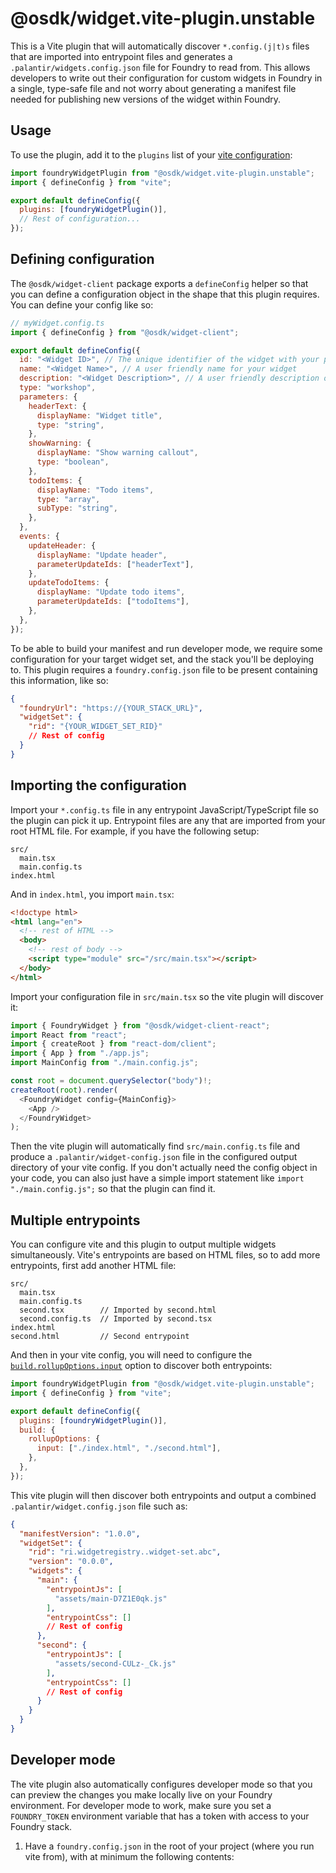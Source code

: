 # @osdk/widget.vite-plugin.unstable

This is a Vite plugin that will automatically discover `*.config.(j|t)s` files that are imported into entrypoint files and generates a `.palantir/widgets.config.json` file for Foundry to read from. This allows developers to write out their configuration for custom widgets in Foundry in a single, type-safe file and not worry about generating a manifest file needed for publishing new versions of the widget within Foundry.

## Usage

To use the plugin, add it to the `plugins` list of your [vite configuration](https://vitejs.dev/config/):

```js
import foundryWidgetPlugin from "@osdk/widget.vite-plugin.unstable";
import { defineConfig } from "vite";

export default defineConfig({
  plugins: [foundryWidgetPlugin()],
  // Rest of configuration...
});
```

## Defining configuration

The `@osdk/widget-client` package exports a `defineConfig` helper so that you can define a configuration object in the shape that this plugin requires. You can define your config like so:

```js
// myWidget.config.ts
import { defineConfig } from "@osdk/widget-client";

export default defineConfig({
  id: "<Widget ID>", // The unique identifier of the widget with your project
  name: "<Widget Name>", // A user friendly name for your widget
  description: "<Widget Description>", // A user friendly description of your widget
  type: "workshop",
  parameters: {
    headerText: {
      displayName: "Widget title",
      type: "string",
    },
    showWarning: {
      displayName: "Show warning callout",
      type: "boolean",
    },
    todoItems: {
      displayName: "Todo items",
      type: "array",
      subType: "string",
    },
  },
  events: {
    updateHeader: {
      displayName: "Update header",
      parameterUpdateIds: ["headerText"],
    },
    updateTodoItems: {
      displayName: "Update todo items",
      parameterUpdateIds: ["todoItems"],
    },
  },
});
```

To be able to build your manifest and run developer mode, we require some configuration for your target widget set, and the stack you'll be deploying to. This plugin requires a `foundry.config.json` file to be present containing this information, like so:

```json
{
  "foundryUrl": "https://{YOUR_STACK_URL}",
  "widgetSet": {
    "rid": "{YOUR_WIDGET_SET_RID}"
    // Rest of config
  }
}
```

## Importing the configuration

Import your `*.config.ts` file in any entrypoint JavaScript/TypeScript file so the plugin can pick it up. Entrypoint files are any that are imported from your root HTML file. For example, if you have the following setup:

```
src/
  main.tsx
  main.config.ts
index.html
```

And in `index.html`, you import `main.tsx`:

```html
<!doctype html>
<html lang="en">
  <!-- rest of HTML -->
  <body>
    <!-- rest of body -->
    <script type="module" src="/src/main.tsx"></script>
  </body>
</html>
```

Import your configuration file in `src/main.tsx` so the vite plugin will discover it:

```js
import { FoundryWidget } from "@osdk/widget-client-react";
import React from "react";
import { createRoot } from "react-dom/client";
import { App } from "./app.js";
import MainConfig from "./main.config.js";

const root = document.querySelector("body")!;
createRoot(root).render(
  <FoundryWidget config={MainConfig}>
    <App />
  </FoundryWidget>
);
```

Then the vite plugin will automatically find `src/main.config.ts` file and produce a `.palantir/widget-config.json` file in the configured output directory of your vite config. If you don't actually need the config object in your code, you can also just have a simple import statement like `import "./main.config.js";` so that the plugin can find it.

## Multiple entrypoints

You can configure vite and this plugin to output multiple widgets simultaneously. Vite's entrypoints are based on HTML files, so to add more entrypoints, first add another HTML file:

```
src/
  main.tsx
  main.config.ts
  second.tsx        // Imported by second.html 
  second.config.ts  // Imported by second.tsx
index.html
second.html         // Second entrypoint
```

And then in your vite config, you will need to configure the [`build.rollupOptions.input`](https://rollupjs.org/configuration-options/#input) option to discover both entrypoints:

```js
import foundryWidgetPlugin from "@osdk/widget.vite-plugin.unstable";
import { defineConfig } from "vite";

export default defineConfig({
  plugins: [foundryWidgetPlugin()],
  build: {
    rollupOptions: {
      input: ["./index.html", "./second.html"],
    },
  },
});
```

This vite plugin will then discover both entrypoints and output a combined `.palantir/widget.config.json` file such as:

```json
{
  "manifestVersion": "1.0.0",
  "widgetSet": {
    "rid": "ri.widgetregistry..widget-set.abc",
    "version": "0.0.0",
    "widgets": {
      "main": {
        "entrypointJs": [
          "assets/main-D7Z1E0qk.js"
        ],
        "entrypointCss": []
        // Rest of config
      },
      "second": {
        "entrypointJs": [
          "assets/second-CULz-_Ck.js"
        ],
        "entrypointCss": []
        // Rest of config
      }
    }
  }
}
```

## Developer mode

The vite plugin also automatically configures developer mode so that you can preview the changes you make locally live on your Foundry environment. For developer mode to work, make sure you set a `FOUNDRY_TOKEN` environment variable that has a token with access to your Foundry stack.

1. Have a `foundry.config.json` in the root of your project (where you run vite from), with at minimum the following contents:
